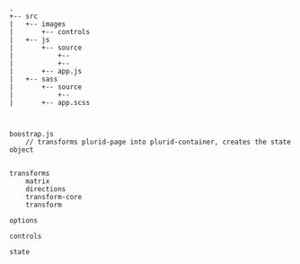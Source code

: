 <link rel="stylesheet" type="text/css" href="style.css">


    .
    +-- src
    |   +-- images
    |       +-- controls
    |   +-- js
    |       +-- source
    |           +--
    |           +--
    |       +-- app.js
    |   +-- sass
    |       +-- source
    |           +--
    |       +-- app.scss



    boostrap.js
        // transforms plurid-page into plurid-container, creates the state object


    transforms
        matrix
        directions
        transform-core
        transform

    options

    controls

    state